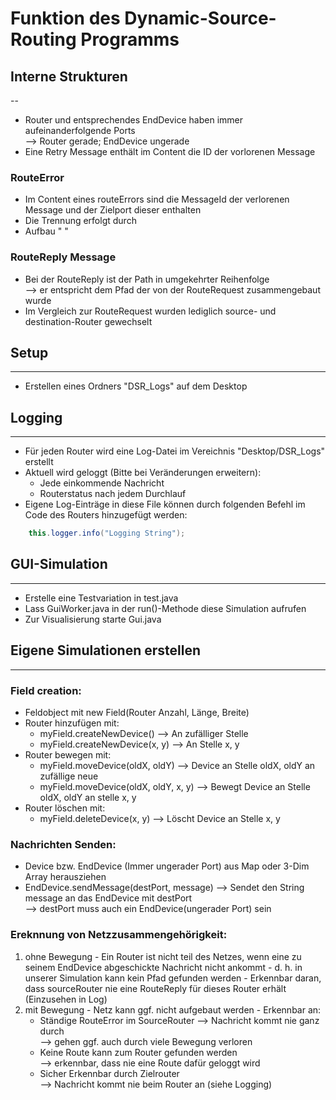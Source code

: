 # Funktion des Dynamic-Source-Routing Programms

## Interne Strukturen

--

- Router und entsprechendes EndDevice haben immer aufeinanderfolgende Ports <br> --> Router gerade; EndDevice ungerade
- Eine Retry Message enthält im Content die ID der vorlorenen Message

### RouteError

- Im Content eines routeErrors sind die MessageId der verlorenen Message und der Zielport dieser enthalten
- Die Trennung erfolgt durch 
- Aufbau "<destPort> <Message Id>"

### RouteReply Message

- Bei der RouteReply ist der Path in umgekehrter Reihenfolge <br> --> er entspricht dem Pfad der von der RouteRequest zusammengebaut wurde
- Im Vergleich zur RouteRequest wurden lediglich source- und destination-Router gewechselt

## Setup

---

- Erstellen eines Ordners "DSR_Logs" auf dem Desktop

## Logging

---

- Für jeden Router wird eine Log-Datei im Vereichnis "Desktop/DSR_Logs" erstellt
- Aktuell wird geloggt (Bitte bei Veränderungen erweitern):
  - Jede einkommende Nachricht
  - Routerstatus nach jedem Durchlauf
- Eigene Log-Einträge in diese File können durch folgenden Befehl im Code des Routers hinzugefügt werden:

```java
    this.logger.info("Logging String");
```

## GUI-Simulation

---

- Erstelle eine Testvariation in test.java
- Lass GuiWorker.java in der run()-Methode diese Simulation aufrufen
- Zur Visualisierung starte Gui.java

## Eigene Simulationen erstellen

---

### Field creation:
  - Feldobject mit new Field(Router Anzahl, Länge, Breite)
  - Router hinzufügen mit: 
    - myField.createNewDevice() --> An zufälliger Stelle
    - myField.createNewDevice(x, y) --> An Stelle x, y
  - Router bewegen mit:
    - myField.moveDevice(oldX, oldY) --> Device an Stelle oldX, oldY an zufällige neue
    - myField.moveDevice(oldX, oldY, x, y) --> Bewegt Device an Stelle oldX, oldY an stelle x, y
  - Router löschen mit:
    - myField.deleteDevice(x, y) --> Löscht Device an Stelle x, y

### Nachrichten Senden:
  - Device bzw. EndDevice (Immer ungerader Port) aus Map oder 3-Dim Array herausziehen
  - EndDevice.sendMessage(destPort, message) --> Sendet den String message an das EndDevice mit destPort <br> --> destPort muss auch ein EndDevice(ungerader Port) sein

### Ereknnung von Netzzusammengehörigkeit:
  1. ohne Bewegung
    - Ein Router ist nicht teil des Netzes, wenn eine zu seinem EndDevice abgeschickte Nachricht nicht ankommt
    - d. h. in unserer Simulation kann kein Pfad gefunden werden
    - Erkennbar daran, dass sourceRouter nie eine RouteReply für dieses Router erhält (Einzusehen in Log)
  2. mit Bewegung
    - Netz kann ggf. nicht aufgebaut werden 
    - Erkennbar an:
      - Ständige RouteError im SourceRouter --> Nachricht kommt nie ganz durch <br> --> gehen ggf. auch durch viele Bewegung verloren
      - Keine Route kann zum Router gefunden werden <br> --> erkennbar, dass nie eine Route dafür geloggt wird
      - Sicher Erkennbar durch Zielrouter <br> --> Nachricht kommt nie beim Router an (siehe Logging)